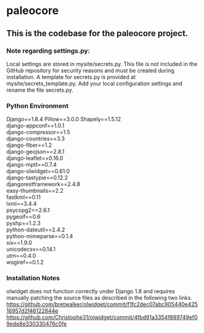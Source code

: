 paleocore
=========

## This is the codebase for the paleocore project.

### Note regarding settings.py:
Local settings are stored in mysite/secrets.py. This file is not included in the GitHub repository for security 
reasons and must be created during installation. A template for secrets.py is provided at mysite/secrets_template.py. 
Add your local configuration settings and rename the file secrets.py. 

### Python Environment 
Django==1.8.4
Pillow==3.0.0
Shapely==1.5.12  
django-appconf==1.0.1  
django-compressor==1.5  
django-countries==3.3  
django-fiber==1.2  
django-geojson==2.8.1  
django-leaflet==0.16.0  
django-mptt==0.7.4  
django-olwidget==0.61.0  
django-tastypie==0.12.2  
djangorestframework==2.4.8  
easy-thumbnails==2.2  
fastkml==0.11  
lxml==3.4.4  
psycopg2==2.6.1  
pygeoif==0.6  
pyshp==1.2.3  
python-dateutil==2.4.2  
python-mimeparse==0.1.4  
six==1.9.0  
unicodecsv==0.14.1  
utm==0.4.0  
wsgiref==0.1.2  


### Installation Notes
olwidget does not function correctly under Django 1.8 and requires manually patching the source files as described in the following two links.  
https://github.com/bretwalker/olwidget/commit/f1fc2dec07abc905440e42516957d2f46122844e
https://github.com/Christophe31/olwidget/commit/4fbd91a3354f889749ef09ede8e330330476c0fe



